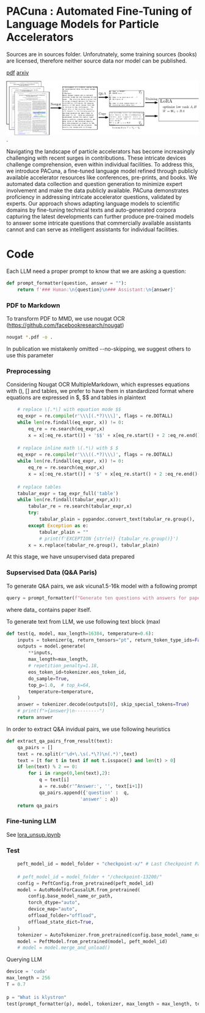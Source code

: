 # PACuna : Automated Fine-Tuning of Language Models for Particle Accelerators

Sources are in sources folder. Unforutnately, some training sources (books) are licensed, therefore neither source data nor model can be published. 

[pdf](NeurIPS_2023_LLM.pdf) [arxiv](https://arxiv.org/abs/2310.19106)

![Pipeline](pipeline.png "Pipeline").

Navigating the landscape of particle accelerators has become increasingly challenging with recent surges in contributions. These intricate devices challenge comprehension, even within individual facilities.
To address this, we introduce PACuna, a fine-tuned language model refined through publicly available accelerator resources like conferences, pre-prints, and books.
We automated data collection and question generation to minimize expert involvement and make the data publicly available.
PACuna demonstrates proficiency in addressing intricate accelerator questions, validated by experts.
Our approach shows adapting language models to scientific domains by fine-tuning technical texts and auto-generated corpora capturing the latest developments can further produce pre-trained models to answer some intricate questions that commercially available assistants cannot and can serve as intelligent assistants for individual facilities.


# Code
Each LLM need a proper prompt to know that we are asking a question:
```python
def prompt_formatter(question, answer = ""):
    return f'### Human:\n{question}\n### Assistant:\n{answer}'
```

### PDF to Markdown
To transform PDF to MMD, we use nougat OCR (https://github.com/facebookresearch/nougat)
```bash
nougat *.pdf -o .
```
In publication we mistakenly omitted  --no-skipping, we suggest others to use this parameter 

### Preprocessing
Considering Nougat OCR MultipleMarkdown, which expresses equations with \(\), \[\] and tables, we prefer to have them in standardized format where equations are expressed in $, $$ and tables in plaintext 
```python
    # replace \[.*\] with equation mode $$
    eq_expr = re.compile(r'\\\[(.*?)\\\]', flags = re.DOTALL)
    while len(re.findall(eq_expr, x)) != 0:
        eq_re = re.search(eq_expr,x)
        x = x[:eq_re.start()] + '$$' + x[eq_re.start() + 2 :eq_re.end()-2] + '$$' + x[eq_re.end():]

    # replace inline math \(.*\) with $ $
    eq_expr = re.compile(r'\\\((.*?)\\\)', flags = re.DOTALL)
    while len(re.findall(eq_expr, x)) != 0:
        eq_re = re.search(eq_expr,x)
        x = x[:eq_re.start()] + '$' + x[eq_re.start() + 2 :eq_re.end()-2] + '$' + x[eq_re.end():]
        
    # replace tables
    tabular_expr = tag_expr_full('table')
    while len(re.findall(tabular_expr,x)):
        tabular_re = re.search(tabular_expr,x)
        try:
            tabular_plain = pypandoc.convert_text(tabular_re.group(), 'markdown',format = 'latex', extra_args=['--wrap=none'])
        except Exception as e:
            tabular_plain = ""
            # print(f'EXCEPTION {str(e)} {tabular_re.group()}')
        x = x.replace(tabular_re.group(), tabular_plain)
```

At this stage, we have unsupervised data prepared

### Supservised Data (Q&A Paris)
To generate Q&A pairs, we ask vicuna1.5-16k model with a following prompt
```python
query = prompt_formatter(f"Generate ten questions with answers for paper:\"{data_}\"")
```
where data_ contains paper itself. 

To generate text from LLM, we use following text block (maxl
```python
def test(q, model, max_length=16384, temperature=0.6):
    inputs = tokenizer(q, return_tensors="pt", return_token_type_ids=False).to(device)
    outputs = model.generate(
        **inputs,
        max_length=max_length,
        # repetition_penalty=1.18,
        eos_token_id=tokenizer.eos_token_id,
        do_sample=True,
        top_p=1.0,  # top_k=64,
        temperature=temperature,
    )
    answer = tokenizer.decode(outputs[0], skip_special_tokens=True)
    # print(f">{answer}\n---------")
    return answer
```

In order to extract Q&A invidual pairs, we use following heuristics
```python
def extract_qa_pairs_from_result(text):
    qa_pairs = []
    text = re.split(r'\d+\.\s(.*\?)\n(.*)',text)
    text = [t for t in text if not t.isspace() and len(t) > 0]
    if len(text) % 2 == 0:
        for i in range(0,len(text),2):
            q = text[i]
            a = re.sub(r'^Answer:', '', text[i+1])
            qa_pairs.append({'question' :  q,
                           'answer' : a})
    return qa_pairs
```

### Fine-tuning LLM
See [lora_unsup.ipynb](lora_unsup.ipynb)

### Test
```python
    peft_model_id = model_folder + "checkpoint-x/" # Last Checkpoint Path
    
    # peft_model_id = model_folder + "/checkpoint-13200/"
    config = PeftConfig.from_pretrained(peft_model_id)
    model = AutoModelForCausalLM.from_pretrained(
        config.base_model_name_or_path,
        torch_dtype="auto",
        device_map="auto",
        offload_folder="offload",
        offload_state_dict=True,
    )  
    tokenizer = AutoTokenizer.from_pretrained(config.base_model_name_or_path)
    model = PeftModel.from_pretrained(model, peft_model_id)
    # model = model.merge_and_unload()
```

Querying LLM
```python
device = 'cuda'
max_length = 256
T = 0.7

p = "What is klystron"
test(prompt_formatter(p), model, tokenizer, max_length = max_length, temperature = T) 
```
